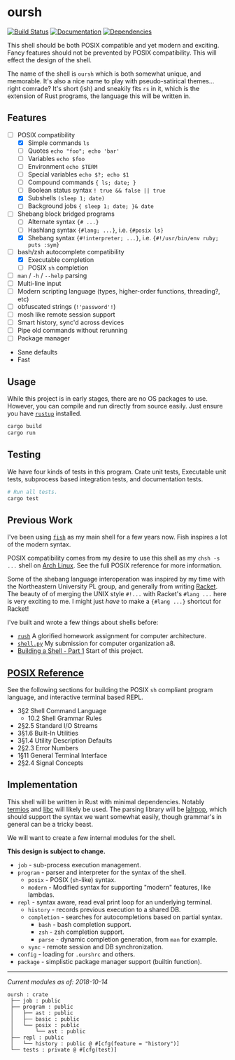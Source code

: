 # oursh
[![Build Status](https://travis-ci.org/nixpulvis/oursh.svg?branch=master)](https://travis-ci.org/nixpulvis/oursh)
[![Documentation](https://docs.rs/oursh/badge.svg)](https://docs.rs/oursh)
[![Dependencies](https://deps.rs/repo/github/nixpulvis/oursh/status.svg)](https://deps.rs/repo/github/nixpulvis/oursh)

This shell should be both POSIX compatible and yet modern and exciting. Fancy
features should not be prevented by POSIX compatibility. This will effect the
design of the shell.

The name of the shell is `oursh` which is both somewhat unique, and memorable.
It's also a nice name to play with pseudo-satirical themes... right comrade?
It's short (ish) and sneakily fits `rs` in it, which is the extension of Rust
programs, the language this will be written in.

## Features

- [ ] POSIX compatibility
    - [x] Simple commands `ls`
    - [ ] Quotes `echo "foo"; echo 'bar'`
    - [ ] Variables `echo $foo`
    - [ ] Environment `echo $TERM`
    - [ ] Special variables `echo $?; echo $1`
    - [ ] Compound commands `{ ls; date; }`
    - [ ] Boolean status syntax `! true && false || true`
    - [x] Subshells `(sleep 1; date)`
    - [ ] Background jobs `{ sleep 1; date; }& date`
- [ ] Shebang block bridged programs
    - [ ] Alternate syntax `{# ...}`
    - [ ] Hashlang syntax `{#lang; ...}`, i.e. `{#posix ls}`
    - [x] Shebang syntax `{#!interpreter; ...}`,
          i.e. `{#!/usr/bin/env ruby; puts :sym}`
- [ ] bash/zsh autocomplete compatibility
    - [x] Executable completion
    - [ ] POSIX `sh` completion
- [ ] `man` / `-h` / `--help` parsing
- [ ] Multi-line input
- [ ] Modern scripting language (types, higher-order functions, threading?, etc)
- [ ] obfuscated strings (`!'password'!`)
- [ ] mosh like remote session support
- [ ] Smart history, sync'd across devices
- [ ] Pipe old commands without rerunning
- [ ] Package manager
-  Sane defaults
- Fast


## Usage

While this project is in early stages, there are no OS packages to use.
However, you can compile and run directly from source easily. Just ensure you
have [`rustup`][rustup] installed.

```sh
cargo build
cargo run
```


## Testing

We have four kinds of tests in this program. Crate unit tests, Executable unit
tests, subprocess based integration tests, and documentation tests.

```sh
# Run all tests.
cargo test
```


## Previous Work

I've been using [`fish`][fish] as my main shell for a few years now. Fish
inspires a lot of the modern syntax.

POSIX compatibility comes from my desire to use this shell as my `chsh -s ...`
shell on [Arch Linux][arch]. See the full POSIX reference for more information.

Some of the shebang language interoperation was inspired by my time with the
Northeastern University PL group, and generally from writing [Racket][racket].
The beauty of of merging the UNIX style `#!...` with Racket's `#lang ...` here
is very exciting to me. I might just _have_ to make a `{#lang ...}` shortcut
for Racket!

I've built and wrote a few things about shells before:

- [`rush`][rush] A glorified homework assignment for computer architecture.
- [`shell.py`][shell.py] My submission for computer organization a8.
- [Building a Shell - Part 1][basp1] Start of this project.


## [POSIX Reference][posix]

See the following sections for building the POSIX `sh` compliant program
language, and interactive terminal based REPL.

- 3§2 Shell Command Language
    - 10.2 Shell Grammar Rules
- 2§2.5 Standard I/O Streams
- 3§1.6 Built-In Utilities
- 3§1.4 Utility Description Defaults
- 2§2.3 Error Numbers
- 1§11 General Terminal Interface
- 2§2.4 Signal Concepts


## Implementation

This shell will be written in Rust with minimal dependencies. Notably
[termios][termios] and [libc][libc] will likely be used. The parsing library
will be [lalrpop][lalrpop], which should support the syntax we want somewhat
easily, though grammar's in general can be a tricky beast.

We will want to create a few internal modules for the shell.

**This design is subject to change.**

- `job` - sub-process execution management.
- `program` - parser and interpreter for the syntax of the shell.
    - `posix` - POSIX (`sh`-like) syntax.
    - `modern` - Modified syntax for supporting "modern" features, like lambdas.
- `repl` - syntax aware, read eval print loop for an underlying terminal.
    - `history` - records previous execution to a shared DB.
    - `completion` - searches for autocompletions based on partial syntax.
        - `bash` - bash completion support.
        - `zsh` - zsh completion support.
        - `parse` - dynamic completion generation, from `man` for example.
    - `sync` - remote session and DB synchronization.
- `config` - loading for `.ourshrc` and others.
- `package` - simplistic package manager support (builtin function).

---

_Current modules as of: 2018-10-14_

```
oursh : crate
 ├── job : public
 ├── program : public
 │   ├── ast : public
 │   ├── basic : public
 │   └── posix : public
 │       └── ast : public
 ├── repl : public
 │   └── history : public @ #[cfg(feature = "history")]
 └── tests : private @ #[cfg(test)]
```


[documentation]: https://nixpulvis.com/oursh/oursh
[rustup]: https://github.com/rust-lang-nursery/rustup.rs
[posix]: http://pubs.opengroup.org/onlinepubs/9699919799/
[termios]: https://crates.io/crates/termios
[libc]: https://crates.io/crates/libc
[lalrpop]: https://github.com/lalrpop/lalrpop
[fish]: https://github.com/fish-shell/fish-shell
[arch]: https://www.archlinux.org/
[racket]: https://racket-lang.org/
[rush]: https://github.com/nixpulvis/rush
[shell.py]: /doc/shell.py
[basp1]: https://nixpulvis.com/ramblings/2018-07-11-building-a-shell-part-1
